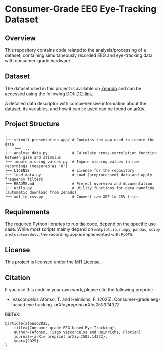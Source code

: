 # Consumer-Grade EEG Eye-Tracking Dataset

## Overview
This repository contains code related to the analysis/processing of a dataset, 
containing simultaneously recorded EEG and eye-tracking data with consumer-grade 
hardware.

## Dataset

The dataset used in this project is available on [Zenodo](https://zenodo.org/records/14860668) 
and can be accessed using the following DOI: [DOI link](https://doi.org/10.5281/zenodo.14860668).

A detailed data descriptor with comprehensive information about the dataset, its 
variables, and how it can be used can be found on [arXiv](https://arxiv.org/abs/2503.14322). 

## Project Structure

```
.
├── stimuli-presentation-app/ # Contains the app used to record the data
│   └── ...
├── analyse_data.py           # Calculate cross-correlation function between gaze and stimulus
├── impute_missing_values.py  # Impute missing values in raw recordings (measured as '0')
├── LICENSE                   # License for the repository
├── load_data.py              # Load (preprocessed) data and apply frequency filters
├── README.md                 # Project overview and documentation
├── utils.py                  # Utility functions for data handling (automatic download from Zenodo)
└── xdf_to_csv.py             # Convert raw XDF to CSV files
```

## Requirements

The required Python libraries to run the code, depend on the specific use case.
While most scripts mainly depend on `matplotlib`, `numpy`, `pandas`, `scipy` and 
`statsmodels`, the recording app is implemented with `PyQT6`.

## License

This project is licensed under the [MIT License](https://github.com/FlorianHeinrichs/eeg_eye_tracking?tab=MIT-1-ov-file#).

## Citation

If you use this code in your own work, please cite the following preprint:

- Vasconcelos Afonso, T. and Heinrichs, F. (2025). Consumer-grade eeg-based eye tracking. *arXiv preprint arXiv:2503.14322*.

BibTeX:

    @article{afonso2025,
    	title={Consumer-grade EEG-based Eye Tracking},
    	author={Afonso, Tiago Vasconcelos and Heinrichs, Florian},
    	journal={arXiv preprint arXiv:2503.14322},
    	year={2025}
    }
